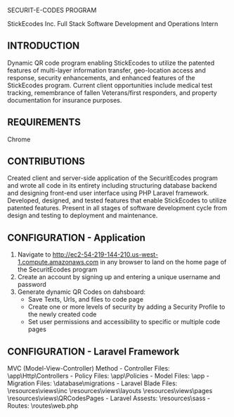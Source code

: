 
SECURIT-E-CODES PROGRAM

StickEcodes Inc.
	Full Stack Software Development and Operations Intern


INTRODUCTION
------------

Dynamic QR code program enabling StickEcodes to utilize the patented features of multi-layer information transfer, geo-location access and
response, security enhancements, and enhanced features of the StickEcodes program. Current client opportunities include medical test tracking,
remembrance of fallen Veterans/first responders, and property documentation for insurance purposes.


REQUIREMENTS
------------

Chrome


CONTRIBUTIONS
-------------

Created client and server-side application of the SecuritEcodes program and wrote all code in its entirety including structuring database backend and designing 
front-end user interface using PHP Laravel framework. Developed, designed, and tested features that enable StickEcodes to utilize patented
features. Present in all stages of software development cycle from design and testing to deployment and maintenance.


CONFIGURATION - Application
-------------

1. Navigate to http://ec2-54-219-144-210.us-west-1.compute.amazonaws.com in any browser to land on the home page of the SecuritEcodes program
2. Create an account by signing up and entering a unique username and password
3. Generate dynamic QR Codes on dahsboard:
	- Save Texts, Urls, and files to code page
	- Create one or more levels of security by adding a Security Profile to the newly created code
	- Set user permissions and accessibility to specific or multiple code pages

CONFIGURATION - Laravel Framework
-------------

MVC (Model-View-Controller) Method
	- Controller Files: 	\app\Http\Controllers
	- Policy Files:     	\app\Policies
	- Model Files:	    	\app
	- Migration Files:  	\database\migrations
	- Laravel Blade Files:  \resources\views\inc
				\resources\views\layouts
				\resources\views\pages
				\resources\views\QRCodesPages
	- Laravel Assests: 	\resources\sass
	- Routes: 		\routes\web.php


